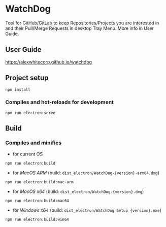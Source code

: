 # WatchDog
Tool for GitHub/GitLab to keep 
Repositories/Projects you are interested in 
and their Pull/Merge Requests in desktop Tray Menu. More info in User Guide.

## User Guide
https://alexwhitecorp.github.io/watchdog

## Project setup
```
npm install
```

### Compiles and hot-reloads for development
```
npm run electron:serve
```
## Build

### Compiles and minifies
- for current OS
```
npm run electron:build
```
- for *MacOS ARM* (build: `dist_electron/WatchDog-{version}-arm64.dmg`)
```
npm run electron:build:mac-arm
```
- for *MacOS x64* (build: `dist_electron/WatchDog-{version}.dmg`)
```
npm run electron:build:mac64
```
- for *Windows x64* (build: `dist_electron/WatchDog Setup {version}.exe`)
```
npm run electron:build:win64
```
